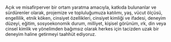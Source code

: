 Açık ve misafirperver bir ortam yaratma amacıyla, katkıda bulunanlar ve sürdürenler olarak, projemize ve topluluğumuza katılımı, yaş, vücut ölçüsü, engellilik, etnik köken, cinsiyet özellikleri, cinsiyet kimliği ve ifadesi, deneyim düzeyi, eğitim, sosyoekonomik durum, milliyet, kişisel görünüm, ırk, din veya cinsel kimlik ve yönelimden bağımsız olarak herkes için tacizden uzak bir deneyim haline getirmeyi taahhüt ediyoruz.
